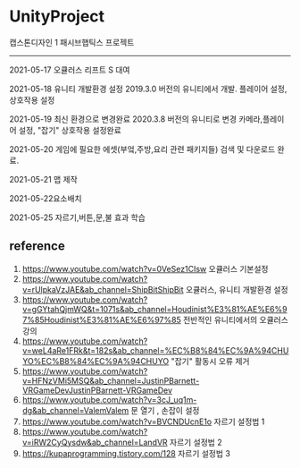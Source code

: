 # UnityProject
캡스톤디자인 1 패시브햅틱스 프로젝트 

-------------
2021-05-17
오큘러스 리프트 S 대여

2021-05-18
유니티 개발환경 설정
2019.3.0 버전의 유니티에서 개발.
플레이어 설정, 상호작용 설정

2021-05-19
최신 환경으로 변경완료
2020.3.8 버전의 유니티로 변경
카메라,플레이어 설정, "잡기" 상호작용 설정완료


2021-05-20
게임에 필요한 에셋(부엌,주방,요리 관련 패키지들) 검색 및 다운로드 완료.

2021-05-21 맵 제작

2021-05-22요소배치

2021-05-25
자르기,버튼,문,불 효과 학습


reference
----------
1. https://www.youtube.com/watch?v=0VeSez1CIsw 오큘러스 기본설정
2. https://www.youtube.com/watch?v=rUlpkaVzJAE&ab_channel=ShipBitShipBit 오큘러스, 유니티 개발환경 설정
3. https://www.youtube.com/watch?v=gGYtahQjmWQ&t=1071s&ab_channel=Houdinist%E3%81%AE%E6%97%85Houdinist%E3%81%AE%E6%97%85 전반적인 유니티에서의 오큘러스 강의
4. https://www.youtube.com/watch?v=weL4aRe1FRk&t=182s&ab_channel=%EC%B8%84%EC%9A%94CHUYO%EC%B8%84%EC%9A%94CHUYO "잡기" 활동시 오류 제거
5. https://www.youtube.com/watch?v=HFNzVMi5MSQ&ab_channel=JustinPBarnett-VRGameDevJustinPBarnett-VRGameDev 
6. https://www.youtube.com/watch?v=3cJ_uq1m-dg&ab_channel=ValemValem 문 열기 , 손잡이 설정
7. https://www.youtube.com/watch?v=BVCNDUcnE1o 자르기 설정법 1
8. https://www.youtube.com/watch?v=iRW2CyQysdw&ab_channel=LandVR 자르기 설정법 2
9. https://kupaprogramming.tistory.com/128   자르기 설정법 3 
